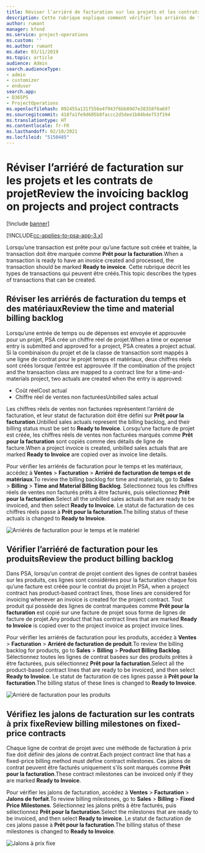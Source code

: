 ```yaml
---
title: Réviser l’arriéré de facturation sur les projets et les contrats de projet
description: Cette rubrique explique comment vérifier les arriérés de temps, de dépenses, et de produits, et comment les marquer comme prêts pour la facturation.
author: rumant
manager: kfend
ms.service: project-operations
ms.custom: ''
ms.author: rumant
ms.date: 03/11/2019
ms.topic: article
audience: Admin
search.audienceType:
- admin
- customizer
- enduser
search.app:
- D365PS
- ProjectOperations
ms.openlocfilehash: 092455a131f556e4f943f6bb89d7e38358f0a697
ms.sourcegitcommit: 418fa1fe9d605b8faccc2d5dee1b04b4e753f194
ms.translationtype: HT
ms.contentlocale: fr-FR
ms.lasthandoff: 02/10/2021
ms.locfileid: "5150485"
---
```

# <a name="review-the-invoicing-backlog-on-projects-and-project-contracts"></a><span data-ttu-id="f3601-103">Réviser l’arriéré de facturation sur les projets et les contrats de projet</span><span class="sxs-lookup"><span data-stu-id="f3601-103">Review the invoicing backlog on projects and project contracts</span></span>

[!include [banner](../includes/psa-now-project-operations.md)]

[!INCLUDE[cc-applies-to-psa-app-3.x](../includes/cc-applies-to-psa-app-3x.md)]

<span data-ttu-id="f3601-104">Lorsqu’une transaction est prête pour qu’une facture soit créée et traitée, la transaction doit être marquée comme **Prêt pour la facturation**.</span><span class="sxs-lookup"><span data-stu-id="f3601-104">When a transaction is ready to have an invoice created and processed, the transaction should be marked **Ready to invoice**.</span></span> <span data-ttu-id="f3601-105">Cette rubrique décrit les types de transactions qui peuvent être créés.</span><span class="sxs-lookup"><span data-stu-id="f3601-105">This topic describes the types of transactions that can be created.</span></span>

## <a name="review-the-time-and-material-billing-backlog"></a><span data-ttu-id="f3601-106">Réviser les arriérés de facturation du temps et des matériaux</span><span class="sxs-lookup"><span data-stu-id="f3601-106">Review the time and material billing backlog</span></span>

<span data-ttu-id="f3601-107">Lorsqu’une entrée de temps ou de dépenses est envoyée et approuvée pour un projet, PSA crée un chiffre réel de projet.</span><span class="sxs-lookup"><span data-stu-id="f3601-107">When a time or expense entry is submitted and approved for a project, PSA creates a project actual.</span></span> <span data-ttu-id="f3601-108">Si la combinaison du projet et de la classe de transaction sont mappés à une ligne de contrat pour le projet temps et matériaux, deux chiffres réels sont créés lorsque l’entrée est approuvée :</span><span class="sxs-lookup"><span data-stu-id="f3601-108">If the combination of the project and the transaction class are mapped to a contract line for a time-and-materials project, two actuals are created when the entry is approved:</span></span>

- <span data-ttu-id="f3601-109">Coût réel</span><span class="sxs-lookup"><span data-stu-id="f3601-109">Cost actual</span></span> 
- <span data-ttu-id="f3601-110">Chiffre réel de ventes non facturées</span><span class="sxs-lookup"><span data-stu-id="f3601-110">Unbilled sales actual</span></span>

<span data-ttu-id="f3601-111">Les chiffres réels de ventes non facturées représentent l’arriéré de facturation, et leur statut de facturation doit être défini sur **Prêt pour la facturation**.</span><span class="sxs-lookup"><span data-stu-id="f3601-111">Unbilled sales actuals represent the billing backlog, and their billing status must be set to **Ready to Invoice**.</span></span> <span data-ttu-id="f3601-112">Lorsqu’une facture de projet est créée, les chiffres réels de ventes non facturées marqués comme **Prêt pour la facturation** sont copiés comme des détails de ligne de facture.</span><span class="sxs-lookup"><span data-stu-id="f3601-112">When a project invoice is created, unbilled sales actuals that are marked **Ready to Invoice** are copied over as invoice line details.</span></span>

<span data-ttu-id="f3601-113">Pour vérifier les arriérés de facturation pour le temps et les matériaux, accédez à **Ventes** \> **Facturation** \> **Arriéré de facturation de temps et de matériaux**.</span><span class="sxs-lookup"><span data-stu-id="f3601-113">To review the billing backlog for time and materials, go to **Sales** \> **Billing** \> **Time and Material Billing Backlog**.</span></span> <span data-ttu-id="f3601-114">Sélectionnez tous les chiffres réels de ventes non facturés prêts à être facturés, puis sélectionnez **Prêt pour la facturation**.</span><span class="sxs-lookup"><span data-stu-id="f3601-114">Select all the unbilled sales actuals that are ready to be invoiced, and then select **Ready to Invoice**.</span></span> <span data-ttu-id="f3601-115">Le statut de facturation de ces chiffres réels passe à **Prêt pour la facturation**.</span><span class="sxs-lookup"><span data-stu-id="f3601-115">The billing status of these actuals is changed to **Ready to Invoice**.</span></span>

![Arriérés de facturation pour le temps et le matériel](media/TMBacklog.png)

## <a name="review-the-product-billing-backlog"></a><span data-ttu-id="f3601-117">Vérifier l’arriéré de facturation pour les produits</span><span class="sxs-lookup"><span data-stu-id="f3601-117">Review the product billing backlog</span></span>

<span data-ttu-id="f3601-118">Dans PSA, lorsqu’un contrat de projet contient des lignes de contrat basées sur les produits, ces lignes sont considérées pour la facturation chaque fois qu’une facture est créée pour le contrat du projet.</span><span class="sxs-lookup"><span data-stu-id="f3601-118">In PSA, when a project contract has product-based contract lines, those lines are considered for invoicing whenever an invoice is created for the project contract.</span></span> <span data-ttu-id="f3601-119">Tout produit qui possède des lignes de contrat marquées comme **Prêt pour la facturation** est copié sur une facture de projet sous forme de lignes de facture de projet.</span><span class="sxs-lookup"><span data-stu-id="f3601-119">Any product that has contract lines that are marked **Ready to Invoice** is copied over to the project invoice as project invoice lines.</span></span>

<span data-ttu-id="f3601-120">Pour vérifier les arriérés de facturation pour les produits, accédez à **Ventes** \> **Facturation** \> **Arriéré de facturation de produit**.</span><span class="sxs-lookup"><span data-stu-id="f3601-120">To review the billing backlog for products, go to **Sales** \> **Billing** \> **Product Billing Backlog**.</span></span> <span data-ttu-id="f3601-121">Sélectionnez toutes les lignes de contrat basées sur des produits prêtes à être facturées, puis sélectionnez **Prêt pour la facturation**.</span><span class="sxs-lookup"><span data-stu-id="f3601-121">Select all the product-based contract lines that are ready to be invoiced, and then select **Ready to Invoice**.</span></span> <span data-ttu-id="f3601-122">Le statut de facturation de ces lignes passe à **Prêt pour la facturation**.</span><span class="sxs-lookup"><span data-stu-id="f3601-122">The billing status of these lines is changed to **Ready to Invoice**.</span></span>

![Arriéré de facturation pour les produits](media/ProductBacklog.png)

## <a name="review-billing-milestones-on-fixed-price-contracts"></a><span data-ttu-id="f3601-124">Vérifiez les jalons de facturation sur les contrats à prix fixe</span><span class="sxs-lookup"><span data-stu-id="f3601-124">Review billing milestones on fixed-price contracts</span></span>

<span data-ttu-id="f3601-125">Chaque ligne de contrat de projet avec une méthode de facturation à prix fixe doit définir des jalons de contrat.</span><span class="sxs-lookup"><span data-stu-id="f3601-125">Each project contract line that has a fixed-price billing method must define contract milestones.</span></span> <span data-ttu-id="f3601-126">Ces jalons de contrat peuvent être facturés uniquement s’ils sont marqués comme **Prêt pour la facturation**.</span><span class="sxs-lookup"><span data-stu-id="f3601-126">These contract milestones can be invoiced only if they are marked **Ready to Invoice**.</span></span> 

<span data-ttu-id="f3601-127">Pour vérifier les jalons de facturation, accédez à **Ventes** \> **Facturation** \> **Jalons de forfait**.</span><span class="sxs-lookup"><span data-stu-id="f3601-127">To review billing milestones, go to **Sales** \> **Billing** \> **Fixed Price Milestones**.</span></span> <span data-ttu-id="f3601-128">Sélectionnez les jalons prêts à être facturés, puis sélectionnez **Prêt pour la facturation**.</span><span class="sxs-lookup"><span data-stu-id="f3601-128">Select the milestones that are ready to be invoiced, and then select **Ready to invoice**.</span></span> <span data-ttu-id="f3601-129">Le statut de facturation de ces jalons passe à **Prêt pour la facturation**.</span><span class="sxs-lookup"><span data-stu-id="f3601-129">The billing status of these milestones is changed to **Ready to Invoice**.</span></span>

![Jalons à prix fixe](media/FPBacklog.png)
